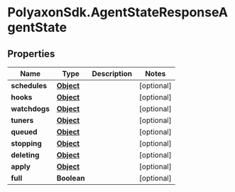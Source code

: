 # PolyaxonSdk.AgentStateResponseAgentState

## Properties

Name | Type | Description | Notes
------------ | ------------- | ------------- | -------------
**schedules** | [**Object**](.md) |  | [optional] 
**hooks** | [**Object**](.md) |  | [optional] 
**watchdogs** | [**Object**](.md) |  | [optional] 
**tuners** | [**Object**](.md) |  | [optional] 
**queued** | [**Object**](.md) |  | [optional] 
**stopping** | [**Object**](.md) |  | [optional] 
**deleting** | [**Object**](.md) |  | [optional] 
**apply** | [**Object**](.md) |  | [optional] 
**full** | **Boolean** |  | [optional] 


